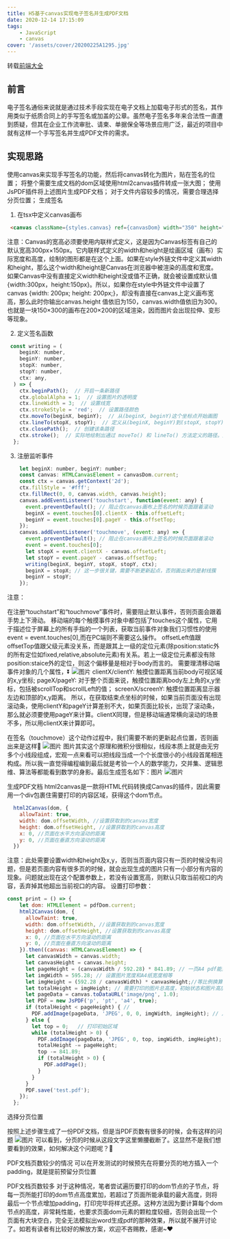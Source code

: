 ```yaml
---
title: H5基于canvas实现电子签名并生成PDF文档
date: 2020-12-14 17:15:09
tags:
    - JavaScript
    - canvas
cover: '/assets/cover/20200225A1295.jpg'
---
```


转载[前端大全](https://mp.weixin.qq.com/s/OTFufemlMW7XhjS2zIrHhw)

## 前言
电子签名通俗来说就是通过技术手段实现在电子文档上加载电子形式的签名，其作用类似于纸质合同上的手写签名或加盖的公章。虽然电子签名多年来合法性一直遭到质疑，但其在企业工作流审批、请柬、单据保全等场景应用广泛，最近的项目中就有这样一个手写签名并生成PDF文件的需求。

## 实现思路

使用canvas来实现手写签名的功能，然后将canvas转化为图片，贴在签名的位置；
将整个需要生成文档的dom区域使用html2canvas插件转成一张大图；
使用JsPDF插件将上述图片生成PDF文档；
对于文件内容较多的情况，需要合理选择分页位置；
生成签名
1. 在tsx中定义canvas画布
~~~html
 <canvas className={styles.canvas} ref={canvasDom} width="350" height="150" />
~~~
注意：Canvas的宽高必须要使用内联样式定义，这是因为Canvas标签有自己的默认宽高300px×150px。它内联样式定义的width和height是绘画区域（画布）实际宽度和高度，绘制的图形都是在这个上面。如果在style外链文件中定义其width和height，那么这个width和height是Canvas在浏览器中被渲染的高度和宽度。如果Canvas中没有直接定义width和height没或值不正确，就会被设置成默认值{width:300px，height:150px}。所以，如果你在style中外链文件中设置了canvas {width: 200px; height: 200px;}，却没有直接在canvas上定义画布宽高，那么此时你输出canvas.height 值依旧为150，canvas.width值依旧为300。也就是一块150×300的画布在200×200的区域渲染，因而图片会出现拉伸、变形等现象。

2. 定义签名函数
~~~js
 const writing = (
    beginX: number,
    beginY: number,
    stopX: number,
    stopY: number,
    ctx: any,
  ) => {
    ctx.beginPath();  // 开启一条新路径
    ctx.globalAlpha = 1;  // 设置图片的透明度
    ctx.lineWidth = 3;  // 设置线宽
    ctx.strokeStyle = 'red';  // 设置路径颜色
    ctx.moveTo(beginX, beginY);  // 从(beginX, beginY)这个坐标点开始画图
    ctx.lineTo(stopX, stopY);  // 定义从(beginX, beginY)到(stopX, stopY)的线条（该方法不会创建线条）
    ctx.closePath();  // 创建该条路径
    ctx.stroke();  // 实际地绘制出通过 moveTo() 和 lineTo() 方法定义的路径。默认颜色是黑色。
  };
~~~
3. 注册监听事件
~~~js
    let beginX: number, beginY: number;
    const canvas: HTMLCanvasElement = canvasDom.current;
    const ctx = canvas.getContext('2d');
    ctx.fillStyle = '#fff';
    ctx.fillRect(0, 0, canvas.width, canvas.height);
    canvas.addEventListener('touchstart', function(event: any) {
      event.preventDefault(); // 阻止在canvas画布上签名的时候页面跟着滚动
      beginX = event.touches[0].clientX - this.offsetLeft; 
      beginY = event.touches[0].pageY - this.offsetTop;
    });
    canvas.addEventListener('touchmove', (event: any) => {
      event.preventDefault(); // 阻止在canvas画布上签名的时候页面跟着滚动
      event = event.touches[0];
      let stopX = event.clientX - canvas.offsetLeft;
      let stopY = event.pageY - canvas.offsetTop;
      writing(beginX, beginY, stopX, stopY, ctx);
      beginX = stopX; // 这一步很关键，需要不断更新起点，否则画出来的是射线簇
      beginY = stopY;
    });
~~~
注意：

在注册“touchstart”和“touchmove”事件时，需要阻止默认事件，否则页面会跟着手势上下滑动。
移动端的每个触摸事件对象中都包括了touches这个属性，它用于描述位于屏幕上的所有手指的一个列表，获取当前事件对象我们习惯性的使用event = event.touches[0],而在PC端则不需要这么操作。
offsetLeft值跟offsetTop值跟父级元素没关系，而是跟其上一级的定位元素(除position:static外的所有定位如fixed,relative,absolute元素)有关系。若上一级定位元素都没有除position:staice外的定位，则这个偏移量是相对于body而言的。
需要理清移动端事件对象的几个属性，⏬
![图片](/lxx1997.github.io/assets/blogImg/h5-canvas-electric-sign2pdf-2.jpg)
clientX/clientY: 触摸位置距离当前body可视区域的x,y坐标;
pageX/pageY: 对于整个页面来说，触摸位置距离body左上角的x,y坐标，包括被scrollTop和scrollLeft的值；
screenX/screenY: 触摸位置距离显示器左边和顶部的x,y距离。
所以，在获取结束点坐标的时候，如果当前页面没有出现滚动条，使用clientY和pageY计算差别不大，如果页面比较长，出现了滚动条，那么就必须要使用pageY来计算。clientX同理，但是移动端通常横向滚动的场景不多，所以用clientX来计算即可。


在签名（touchmove）这个动作过程中，我们需要不断的更新起点位置，否则画出来是这样🔽
![图片](/lxx1997.github.io/assets/blogImg/h5-canvas-electric-sign2pdf1.jpg)
图片其实这个原理和微积分很相似，线段本质上就是由无穷多个小线段组成，宏观一点来看可以把线段当成一个个长度很小的小线段首尾相连构成。所以我一直觉得编程编到最后就是考验一个人的数学能力，交并集、逻辑思维、算法等都能看到数学的身影。最后生成签名如下：图片
![图片](/lxx1997.github.io/assets/blogImg/h5-canvas-electric-sign2pdf.png)

生成PDF文档
html2canvas是一款将HTML代码转换成Canvas的插件，因此需要用一个div包裹住需要打印的内容区域，获得这个dom节点。
~~~js
  html2Canvas(dom, {
    allowTaint: true,
    width: dom.offsetWidth, //设置获取到的canvas宽度
    height: dom.offsetHeight, //设置获取到的canvas高度
    x: 0, //页面在水平方向滚动的距离
    y: 0, //页面在垂直方向滚动的距离
  })
~~~
注意：此处需要设置width和height及x,y，否则当页面内容只有一页的时候没有问题，但是若页面内容有很多页的时候，就会出现生成的图片只有一小部分有内容的现象。问题就出现在这个配置参数上，若没有设置宽高，则默认只取当前视口的内容，丢弃掉其他超出当前视口的内容。
设置打印参数：
~~~js
const print = () => {
    let dom: HTMLElement = pdfDom.current;
    html2Canvas(dom, {
      allowTaint: true,
      width: dom.offsetWidth, //设置获取到的canvas宽度
      height: dom.offsetHeight, //设置获取到的canvas高度
      x: 0, //页面在水平方向滚动的距离
      y: 0, //页面在垂直方向滚动的距离
    }).then((canvas: HTMLCanvasElement) => {
      let canvasWidth = canvas.width;
      let canvasHeight = canvas.height;
      let pageHeight = (canvasWidth / 592.28) * 841.89; // 一页A4 pdf能显示的canvas高度
      let imgWidth = 595.28; // 设置图片宽度和A4纸宽度相等
      let imgHeight = (592.28 / canvasWidth) * canvasHeight;//等比例换算成A4纸的高度
      let totalHeight = imgHeight; // 需要打印的图片总高度，初始状态和图片高度相等
      let pageData = canvas.toDataURL('image/png', 1.0);
      let PDF = new JsPDF('p', 'pt', 'a4', true);
      if (totalHeight < pageHeight) { //
        PDF.addImage(pageData, 'JPEG', 0, 0, imgWidth, imgHeight); // 从顶部开始打印
      } else {
        let top = 0;   // 打印初始区域
        while (totalHeight > 0) {
          PDF.addImage(pageData, 'JPEG', 0, top, imgWidth, imgHeight);  // 从图片顶部往下top位置开始打印
          totalHeight -= pageHeight;
          top -= 841.89;
          if (totalHeight > 0) {
            PDF.addPage();
          }
        }
      }
      PDF.save('test.pdf');
    });
  };
~~~
选择分页位置

按照上述步骤生成了一份PDF文档，但是当PDF页数有很多的时候，会有这样的问题
![图片](/lxx1997.github.io/assets/blogImg/h5-canvas-electric-sign2pdf3.png)
可以看到，分页的时候从这段文字这里懒腰截断了。这显然不是我们想要看到的效果，如何解决这个问题呢？🤔

PDF文档页数较少的情况
可以在开发测试的时候预先在将要分页的地方插入一个padding，就是提前预留分页位置

PDF文档页数较多
对于这种情况，笔者尝试遍历要打印的dom节点的子节点，将每一页所能打印的dom节点高度累加，若超过了页面所能承载的最大高度，则将最后一个节点增加padding，打印完毕将样式还原。这种方法因为要计算每个dom节点的高度，非常耗性能，也要求页面dom元素的颗粒度较细，否则会出现一个页面有大块空白，完全无法模拟出word生成pdf的那种效果，所以就不展开讨论了。如若有读者有比较好的解放方案，欢迎不吝赐教，感谢~❤️